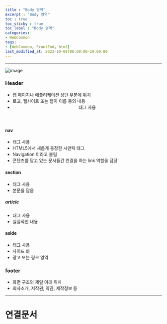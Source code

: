 ```yaml
---
title : "Body 영역"
excerpt : "Body 영역"
toc : true
toc_sticky : true
toc_label : "Body 영역"
categories:
- WebCommon
tags:
- [WebCommon, FrontEnd, html]
last_modified_at: 2023-10-08T08:00:00-10:00:00
---
```

  
---
  
![image](../../assets/images/Web_Body.png)
  
### Header
- 웹 페이지나 애플리케이션 상단 부분에 위치
- 로고, 웹사이트 또는 웹이 이름 등의 내용
- <header/> 태그 사용
  
#### nav
- <nav/> 태그 사용
- HTML5에서 새롭게 등장한 시맨틱 태그
- Navigation 이라고 불림
- 콘텐츠를 담고 있는 문서들간 연결을 하는 link 역할을 담당
  
#### section
- <section/> 태그 사용
- 본문을 담음
  
##### article
- <article/> 태그 사용
- 실질적인 내용
  
#### aside
- <aside/> 태그 사용
- 사이드 바
- 광고 또는 링크 영역
  
### footer
- 화면 구조의 제일 아래 위치
- 회사소개, 저작권, 약관, 제작정보 등

---
  
# 연결문서
  
